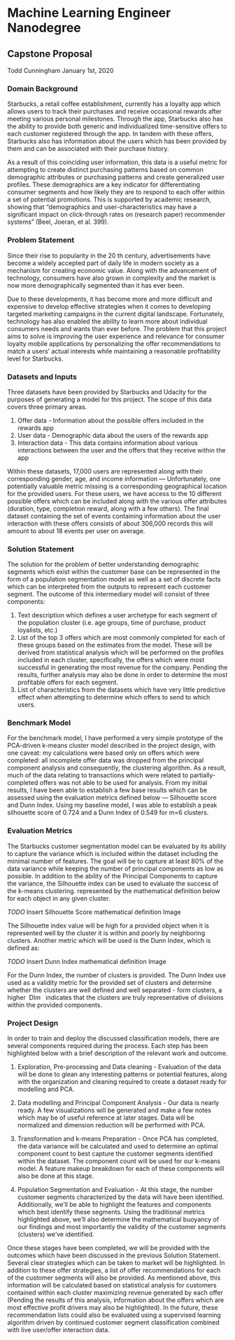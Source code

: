 # Machine Learning Engineer Nanodegree
## Capstone Proposal
Todd Cunningham
January 1st, 2020

### Domain Background
Starbucks, a retail coffee establishment, currently has a loyalty app which allows users to track their purchases and receive occasional rewards after meeting various personal milestones. Through the app, Starbucks also has the ability to provide both generic and individualized time-sensitive offers to each customer registered through the app. In tandem with these offers, Starbucks also has information about the users which has been provided by them and can be associated with their purchase history.

As a result of this coinciding user information, this data is a useful metric for attempting to create distinct purchasing patterns based on common demographic attributes or purchasing patterns and create generalized user profiles. These demographics are a key indicator for differentiating consumer segments and how likely they are to respond to each offer within a set of potential promotions. This is supported by academic research, showing that “demographics and user-characteristics may have a significant impact on click-through rates on (research paper) recommender systems” (Beel, Joeran, et al. 399).

### Problem Statement
Since their rise to popularity in the 20​ th​ century, advertisements have become a widely accepted part of daily life in modern society as a mechanism for creating economic value. Along with the advancement of technology, consumers have also grown in complexity and the market is now more demographically segmented than it has ever been.

Due to these developments, it has become more and more difficult and expensive to develop effective strategies when it comes to developing targeted marketing campaigns in the current digital landscape. Fortunately, technology has also enabled the ability to learn more about individual consumers needs and wants than ever before. The problem that this project aims to solve is improving the user experience and relevance for consumer loyalty mobile applications by personalizing the offer recommendations to match a users’ actual interests while maintaining a reasonable profitability level for Starbucks.

### Datasets and Inputs
Three datasets have been provided by Starbucks and Udacity for the purposes of generating a model for this project. The scope of this data covers three primary areas.

1. Offer data - Information about the possible offers included in the rewards app
2. User data - Demographic data about the users of the rewards app
3. Interaction data - This data contains information about various interactions between the user and the offers that they receive within the app

Within these datasets, 17,000 users are represented along with their corresponding gender, age, and income information — Unfortunately, one potentially valuable metric missing is a corresponding geographical location for the provided users. For these users, we have access to the 10 different possible offers which can be included along with the various offer attributes (duration, type, completion reward, along with a few others). The final dataset containing the set of events containing information about the user interaction with these offers consists of about 306,000 records this will amount to about 18 events per user on average.

### Solution Statement
The solution for the problem of better understanding demographic segments which exist within the customer base can be represented in the form of a population segmentation model as well as a set of discrete facts which can be interpreted from the outputs to represent each customer segment. The outcome of this intermediary model will consist of three components:

1. Text description which defines a user archetype for each segment of the population cluster (i.e. age groups, time of purchase, product loyalists, etc.)
2. List of the top 3 offers which are most commonly completed for each of these groups based on the estimates from the model. These will be derived from statistical analysis which will be performed on the profiles included in each cluster, specifically, the offers which were most successful in generating the most revenue for the company. Pending the results, further analysis may also be done in order to determine the most profitable offers for each segment.
3. List of characteristics from the datasets which have very little predictive effect when attempting to determine which offers to send to which users.

### Benchmark Model
For the benchmark model, I have performed a very simple prototype of the PCA-driven k-means cluster model described in the project design, with one caveat: my calculations were based only on offers which were completed: all incomplete offer data was dropped from the principal component analysis and consequently, the clustering algorithm. As a result, much of the data relating to transactions which were related to partially-completed offers was not able to be used for analysis. From my initial results, I have been able to establish a few base results which can be assessed using the evaluation metrics defined below — Silhouette score and Dunn Index. Using my baseline model, I was able to establish a peak silhouette score of 0.724 and a Dunn Index of 0.549 for m=6 clusters.

### Evaluation Metrics
The Starbucks customer segmentation model can be evaluated by its ability to capture the variance which is included within the dataset including the minimal number of features. The goal will be to capture at least 80% of the data variance while keeping the number of principal components as low as possible. In addition to the ability of the Principal Components to capture the variance, the Silhouette index can be used to evaluate the success of the k-means clustering. represented by the mathematical definition below for each object in any given cluster.

_TODO_ Insert Silhouette Score mathematical definition Image

The Silhouette index value will be high for a provided object when it is represented well by the cluster it is within and poorly by neighboring clusters. Another metric which will be used is the Dunn Index, which is defined as:

_TODO_ Insert Dunn Index mathematical definition Image

For the Dunn Index, the number of clusters is provided. The Dunn Index use used as a validity metric for the provided set of clusters and determine whether the clusters are well defined and well separated - for ​*m* clusters, a higher ​ DI*m* ​ ​ indicates that the clusters are truly representative of divisions within the provided components.

### Project Design
In order to train and deploy the discussed classification models, there are several components required during the process. Each step has been highlighted below with a brief description of the relevant work and outcome.

1) Exploration, Pre-processing and Data cleaning​ - Evaluation of the data will be done to glean
any interesting patterns or potential features, along with the organization and cleaning required to
create a dataset ready for modelling and PCA.

2) Data modelling and Principal Component Analysis​ - Our data is nearly ready. A few
visualizations will be generated and make a few notes which may be of useful reference at later
stages. Data will be normalized and dimension reduction will be performed with PCA.

3) Transformation and k-means Preparation​ - Once PCA has completed, the data variance will
be calculated and used to determine an optimal component count to best capture the customer
segments identified within the dataset. The component count will be used for our k-means model.
A feature makeup breakdown for each of these components will also be done at this stage.

4) Population Segmentation and Evaluation​ - At this stage, the number customer segments
characterized by the data will have been identified. Additionally, we’ll be able to highlight the
features and components which best identify these segments. Using the traditional metrics
highlighted above, we’ll also determine the mathematical buoyancy of our findings and most
importantly the validity of the customer segments (clusters) we’ve identified.

Once these stages have been completed, we will be provided with the outcomes which have been discussed in the previous Solution Statement. Several clear strategies which can be taken to market will be highlighted. In addition to these offer strategies, a list of offer recommendations for each of the customer segments will also be provided. As mentioned above, this information will be calculated based on statistical analysis for customers contained within each cluster maximizing revenue generated by each offer (Pending the results of this analysis, information about the offers which are most effective profit drivers may also be highlighted). In the future, these recommendation lists could also be evaluated using a supervised learning algorithm driven by continued customer segment classification combined with live user/offer interaction data.